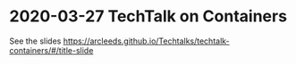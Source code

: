 # 2020-03-27 TechTalk on Containers

See the slides https://arcleeds.github.io/Techtalks/techtalk-containers/#/title-slide
